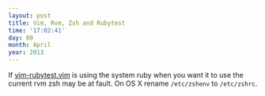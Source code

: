 ```yaml
---
layout: post
title: Vim, Rvm, Zsh and Rubytest
time: '17:02:41'
day: 09
month: April
year: 2013
---
```


If [vim-rubytest.vim](https://github.com/janx/vim-rubytest) is using the system
ruby when you want it to use the current rvm zsh may be at fault. On OS X
rename `/etc/zshenv` to `/etc/zshrc`.
